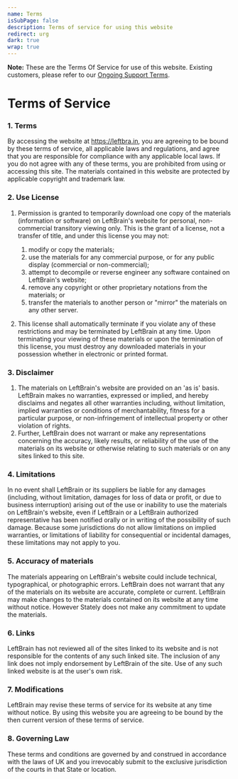 ```yaml
---
name: Terms
isSubPage: false
description: Terms of service for using this website
redirect: urg
dark: true
wrap: true
---
```


<div class="p-4 bg-yellow-100 border border-yellow-200 text-yellow-800 mb-4">
<b>Note:</b> These are the Terms Of Service for use of this website. Existing customers, please refer to our <a href="/ongoing-support-terms">Ongoing Support Terms</a>.
</div>

# Terms of Service

### 1. Terms

By accessing the website at <https://leftbra.in>, you are agreeing to be bound by these terms of service, all applicable laws and regulations, and agree that you are responsible for compliance with any applicable local laws. If you do not agree with any of these terms, you are prohibited from using or accessing this site. The materials contained in this website are protected by applicable copyright and trademark law.

### 2. Use License

1. Permission is granted to temporarily download one copy of the materials (information or software) on LeftBrain's website for personal, non-commercial transitory viewing only. This is the grant of a license, not a transfer of title, and under this license you may not:

   1. modify or copy the materials;
   2. use the materials for any commercial purpose, or for any public display (commercial or non-commercial);
   3. attempt to decompile or reverse engineer any software contained on LeftBrain's website;
   4. remove any copyright or other proprietary notations from the materials; or
   5. transfer the materials to another person or "mirror" the materials on any other server.

2. This license shall automatically terminate if you violate any of these restrictions and may be terminated by LeftBrain at any time. Upon terminating your viewing of these materials or upon the termination of this license, you must destroy any downloaded materials in your possession whether in electronic or printed format.

### 3. Disclaimer

1. The materials on LeftBrain's website are provided on an 'as is' basis. LeftBrain makes no warranties, expressed or implied, and hereby disclaims and negates all other warranties including, without limitation, implied warranties or conditions of merchantability, fitness for a particular purpose, or non-infringement of intellectual property or other violation of rights.
2. Further, LeftBrain does not warrant or make any representations concerning the accuracy, likely results, or reliability of the use of the materials on its website or otherwise relating to such materials or on any sites linked to this site.

### 4. Limitations

In no event shall LeftBrain or its suppliers be liable for any damages (including, without limitation, damages for loss of data or profit, or due to business interruption) arising out of the use or inability to use the materials on LeftBrain's website, even if LeftBrain or a LeftBrain authorized representative has been notified orally or in writing of the possibility of such damage. Because some jurisdictions do not allow limitations on implied warranties, or limitations of liability for consequential or incidental damages, these limitations may not apply to you.

### 5. Accuracy of materials

The materials appearing on LeftBrain's website could include technical, typographical, or photographic errors. LeftBrain does not warrant that any of the materials on its website are accurate, complete or current. LeftBrain may make changes to the materials contained on its website at any time without notice. However Stately does not make any commitment to update the materials.

### 6. Links

LeftBrain has not reviewed all of the sites linked to its website and is not responsible for the contents of any such linked site. The inclusion of any link does not imply endorsement by LeftBrain of the site. Use of any such linked website is at the user's own risk.

### 7. Modifications

LeftBrain may revise these terms of service for its website at any time without notice. By using this website you are agreeing to be bound by the then current version of these terms of service.

### 8. Governing Law

These terms and conditions are governed by and construed in accordance with the laws of UK and you irrevocably submit to the exclusive jurisdiction of the courts in that State or location.
